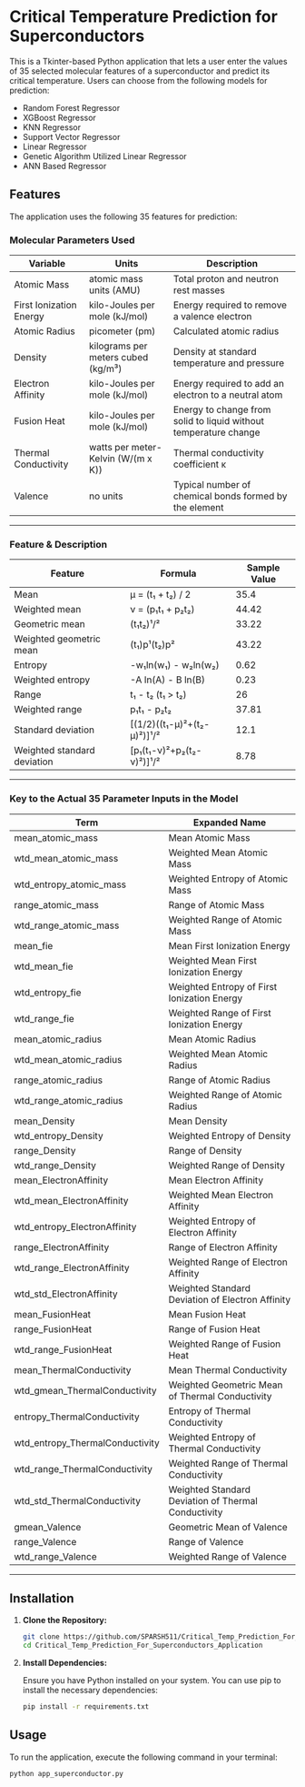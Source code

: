# Critical Temperature Prediction for Superconductors

This is a Tkinter-based Python application that lets a user enter the values of 35 selected molecular features of a superconductor and predict its critical temperature. Users can choose from the following models for prediction:

- Random Forest Regressor
- XGBoost Regressor
- KNN Regressor
- Support Vector Regressor
- Linear Regressor
- Genetic Algorithm Utilized Linear Regressor
- ANN Based Regressor

## Features

The application uses the following 35 features for prediction:

### Molecular Parameters Used  

| **Variable**               | **Units**                               | **Description**                                                 |
|----------------------------|-----------------------------------------|-----------------------------------------------------------------|
| Atomic Mass                | atomic mass units (AMU)                 | Total proton and neutron rest masses                            |
| First Ionization Energy    | kilo-Joules per mole (kJ/mol)           | Energy required to remove a valence electron                    |
| Atomic Radius              | picometer (pm)                          | Calculated atomic radius                                        |
| Density                    | kilograms per meters cubed (kg/m³)      | Density at standard temperature and pressure                    |
| Electron Affinity          | kilo-Joules per mole (kJ/mol)           | Energy required to add an electron to a neutral atom            |
| Fusion Heat                | kilo-Joules per mole (kJ/mol)           | Energy to change from solid to liquid without temperature change|
| Thermal Conductivity       | watts per meter-Kelvin (W/(m x K))      | Thermal conductivity coefficient κ                              |
| Valence                    | no units                                | Typical number of chemical bonds formed by the element          |
------------------------------------------------------------------------------------------------------------------------------------------


### Feature & Description  

| **Feature**                  | **Formula**                            | **Sample Value**|
|------------------------------|----------------------------------------|-----------------|
| Mean                         | μ = (t₁ + t₂) / 2                      | 35.4            |
| Weighted mean                | ν = (p₁t₁ + p₂t₂)                      | 44.42           |
| Geometric mean               | (t₁t₂)¹/²                              | 33.22           |
| Weighted geometric mean      | (t₁)p¹(t₂)p²                           | 43.22           |
| Entropy                      | -w₁ln(w₁) - w₂ln(w₂)                   | 0.62            |
| Weighted entropy             | -A ln(A) - B ln(B)                     | 0.23            |
| Range                        | t₁ - t₂ (t₁ > t₂)                      | 26              |
| Weighted range               | p₁t₁ - p₂t₂                            | 37.81           |
| Standard deviation           | [(1/2)((t₁-μ)²+(t₂-μ)²)]¹/²            | 12.1            |
| Weighted standard deviation  | [p₁(t₁-ν)²+p₂(t₂-ν)²)]¹/²              | 8.78            |
-------------------------------------------------------------------------------------------

### Key to the Actual 35 Parameter Inputs in the Model  

| **Term**                      | **Expanded Name**                                   |
|-------------------------------|-----------------------------------------------------|
| mean_atomic_mass              | Mean Atomic Mass                                    |
| wtd_mean_atomic_mass          | Weighted Mean Atomic Mass                           |
| wtd_entropy_atomic_mass       | Weighted Entropy of Atomic Mass                     |
| range_atomic_mass             | Range of Atomic Mass                                |
| wtd_range_atomic_mass         | Weighted Range of Atomic Mass                       |
| mean_fie                      | Mean First Ionization Energy                        |
| wtd_mean_fie                  | Weighted Mean First Ionization Energy               |
| wtd_entropy_fie               | Weighted Entropy of First Ionization Energy         |
| wtd_range_fie                 | Weighted Range of First Ionization Energy           |
| mean_atomic_radius            | Mean Atomic Radius                                  |
| wtd_mean_atomic_radius        | Weighted Mean Atomic Radius                         |
| range_atomic_radius           | Range of Atomic Radius                              |
| wtd_range_atomic_radius       | Weighted Range of Atomic Radius                     |
| mean_Density                  | Mean Density                                        |
| wtd_entropy_Density           | Weighted Entropy of Density                         |
| range_Density                 | Range of Density                                    |
| wtd_range_Density             | Weighted Range of Density                           |
| mean_ElectronAffinity         | Mean Electron Affinity                              |
| wtd_mean_ElectronAffinity     | Weighted Mean Electron Affinity                     |
| wtd_entropy_ElectronAffinity  | Weighted Entropy of Electron Affinity               |
| range_ElectronAffinity        | Range of Electron Affinity                          |
| wtd_range_ElectronAffinity    | Weighted Range of Electron Affinity                 |
| wtd_std_ElectronAffinity      | Weighted Standard Deviation of Electron Affinity    |
| mean_FusionHeat               | Mean Fusion Heat                                    |
| range_FusionHeat              | Range of Fusion Heat                                |
| wtd_range_FusionHeat          | Weighted Range of Fusion Heat                       |
| mean_ThermalConductivity      | Mean Thermal Conductivity                           |
| wtd_gmean_ThermalConductivity | Weighted Geometric Mean of Thermal Conductivity     |
| entropy_ThermalConductivity   | Entropy of Thermal Conductivity                     |
| wtd_entropy_ThermalConductivity| Weighted Entropy of Thermal Conductivity           |
| wtd_range_ThermalConductivity | Weighted Range of Thermal Conductivity              |
| wtd_std_ThermalConductivity   | Weighted Standard Deviation of Thermal Conductivity |
| gmean_Valence                 | Geometric Mean of Valence                           |
| range_Valence                 | Range of Valence                                    |
| wtd_range_Valence             | Weighted Range of Valence                           |
---------------------------------------------------------------------------------------


## Installation

1. **Clone the Repository:**

   ```sh
   git clone https://github.com/SPARSH511/Critical_Temp_Prediction_For_Superconductors_Application.git
   cd Critical_Temp_Prediction_For_Superconductors_Application

2. **Install Dependencies:**

   Ensure you have Python installed on your system. You can use pip to install the necessary dependencies:
   ```sh
   pip install -r requirements.txt

## Usage

To run the application, execute the following command in your terminal:
  ```sh
  python app_superconductor.py


